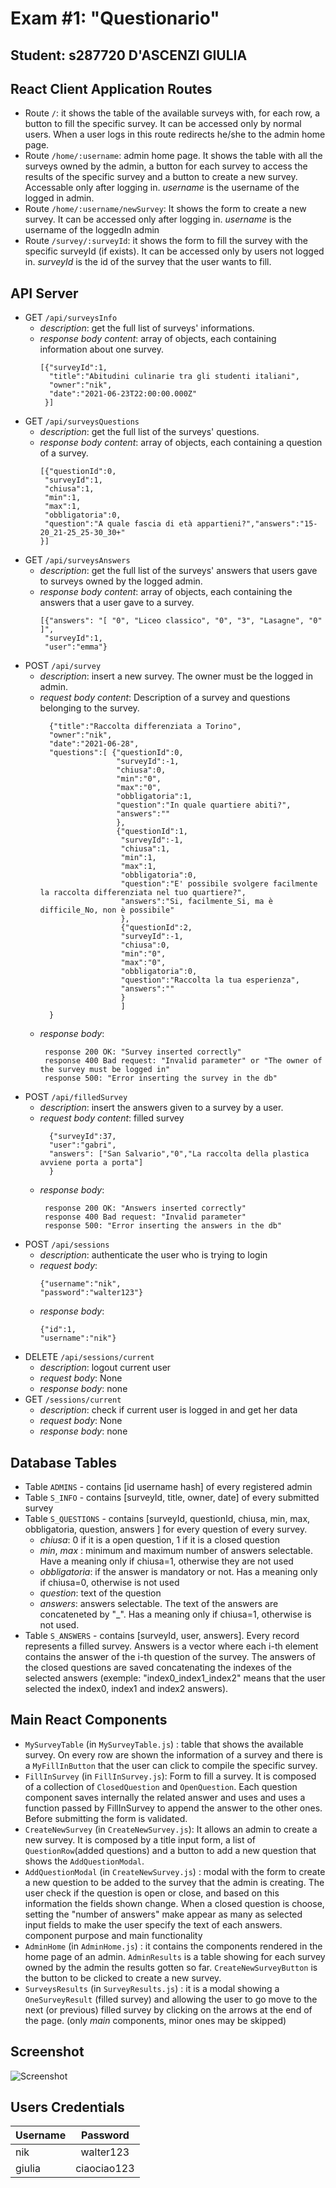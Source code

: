 # Exam #1: "Questionario"
## Student: s287720 D'ASCENZI GIULIA 


## React Client Application Routes

- Route `/`: it shows the table of the available surveys with, for each row, a button to fill the specific survey. It can be accessed only by normal users. When a user logs in this route redirects he/she to the admin home page.
- Route `/home/:username`: admin home page. It shows the table with all the surveys owned by the admin, a button for each survey to access the results of the specific survey and a button to create a new survey. Accessable only after logging in.
*username* is the username of the logged in admin.
- Route `/home/:username/newSurvey`: It shows the form to create a new survey. It can be accessed only after logging in.
*username* is the username of the loggedIn admin
- Route `/survey/:surveyId`: it shows the form to fill the survey with the specific surveyId (if exists). It can be accessed only by users not logged in.
*surveyId* is the id of the survey that the user wants to fill.

## API Server

- GET `/api/surveysInfo`
  - *description*: get the full list of surveys' informations.
  - *response body content*: array of objects, each containing information about one survey.
       ```
       [{"surveyId":1,
         "title":"Abitudini culinarie tra gli studenti italiani",
         "owner":"nik",
         "date":"2021-06-23T22:00:00.000Z"
        }]
       ```
- GET `/api/surveysQuestions`
  - *description*: get the full list of the surveys' questions.
  - *response body content*: array of objects, each containing a question of a survey.
       ```
       [{"questionId":0,
        "surveyId":1,
        "chiusa":1,
        "min":1,
        "max":1,
        "obbligatoria":0,
        "question":"A quale fascia di età appartieni?","answers":"15-20_21-25_25-30_30+"
       }]
       ```
- GET `/api/surveysAnswers`
  - *description*: get the full list of the surveys' answers that users gave to surveys owned by the logged admin.
  - *response body content*: array of objects, each containing the answers that a user gave to a survey. 
       ```
       [{"answers": "[ "0", "Liceo classico", "0", "3", "Lasagne", "0" ]",
        "surveyId":1,
        "user":"emma"}
       ```
- POST `/api/survey`
  - *description*: insert a new survey. The owner must be the logged in admin.
  - *request body content*: Description of a survey and questions belonging to the survey.
      ```
        {"title":"Raccolta differenziata a Torino",
        "owner":"nik",
        "date":"2021-06-28",
        "questions":[ {"questionId":0,
                       "surveyId":-1,
                       "chiusa":0,
                       "min":"0",
                       "max":"0",
                       "obbligatoria":1,
                       "question":"In quale quartiere abiti?",
                       "answers":""
                       },
                       {"questionId":1,
                        "surveyId":-1,
                        "chiusa":1,
                        "min":1,
                        "max":1,
                        "obbligatoria":0,
                        "question":"E' possibile svolgere facilmente la raccolta differenziata nel tuo quartiere?",
                        "answers":"Si, facilmente_Si, ma è difficile_No, non è possibile"
                        },
                        {"questionId":2,
                        "surveyId":-1,
                        "chiusa":0,
                        "min":"0",
                        "max":"0",
                        "obbligatoria":0,
                        "question":"Raccolta la tua esperienza",
                        "answers":""
                        }
                        ]
        }
    ```
  - *response body*: 
    ```
     response 200 OK: "Survey inserted correctly"
     response 400 Bad request: "Invalid parameter" or "The owner of the survey must be logged in"
     response 500: "Error inserting the survey in the db"
    ```
- POST `/api/filledSurvey`
  - *description*: insert the answers given to a survey by a user.
  - *request body content*: filled survey
      ```
        {"surveyId":37,
        "user":"gabri",
        "answers": ["San Salvario","0","La raccolta della plastica avviene porta a porta"]
        }
    ```
  - *response body*: 
    ```
     response 200 OK: "Answers inserted correctly"
     response 400 Bad request: "Invalid parameter"
     response 500: "Error inserting the answers in the db"
    ```
- POST `/api/sessions`
  - *description*:  authenticate the user who is trying to login
  - *request body*:
       ```
      {"username":"nik",
      "password":"walter123"}
      ```
  - *response body*: 
      ```
     {"id":1,
     "username":"nik"}
     ```
- DELETE `/api/sessions/current`
   - *description*: logout current user
   - *request body*: None
   - *response body*: none
- GET `/sessions/current`
   - *description*: check if current user is logged in and get her data
   - *request body*: None
   - *response body*: none 

## Database Tables

- Table `ADMINS` - contains [id username hash] of every registered admin
- Table `S_INFO` - contains [surveyId, title, owner, date] of every submitted survey
- Table `S_QUESTIONS` - contains [surveyId, questionId, chiusa, min, max, obbligatoria, question, answers ] for every question of every survey. 
  * *chiusa*: 0 if it is a open question, 1 if it is a closed question
  * *min*, *max* : minimum and maximum number of answers selectable. Have a meaning only if chiusa=1, otherwise they are not used
  * *obbligatoria*: if the answer is mandatory or not. Has a meaning only if chiusa=0, otherwise is not used
  * *question*: text of the question
  * *answers*: answers selectable. The text of the answers are concateneted by "_". Has a meaning only if chiusa=1, otherwise is not used.
- Table `S_ANSWERS` - contains [surveyId, user, answers]. Every record represents a filled survey. Answers is a vector where each i-th element contains the answer of the i-th question of the survey. The answers of the closed questions are saved concatenating the indexes of the selected answers (exemple:  "index0_index1_index2" means that the user selected the index0, index1 and index2 answers).

## Main React Components

- `MySurveyTable` (in `MySurveyTable.js`) : table that shows the available survey. 
On every row are shown the information of a survey and there is a `MyFillInButton` that the user can click to compile the specific survey.
- `FillInSurvey` (in `FillInSurvey.js`): Form to fill a survey. It is composed of a collection of `ClosedQuestion` and `OpenQuestion`. Each question component saves internally the related answer and uses and uses a function passed by FillInSurvey to append the answer to the other ones. Before submitting the form is validated.
- `CreateNewSurvey` (in `CreateNewSurvey.js`): It allows an admin to create a new survey. It is composed by a title input form, a list of `QuestionRow`(added questions) and a button to add a new question that shows the `AddQuestionModal`. 
- `AddQuestionModal` (in `CreateNewSurvey.js`) : modal with the form to create a new question to be added to the survey that the admin is creating. The user check if the question is open or close, and based on this information the fields shown change. When a closed question is choose, setting the "number of answers" make appear as many as selected input fields to make the user specify the text of each answers.
component purpose and main functionality
- `AdminHome` (in `AdminHome.js`) : it contains the components rendered in the home page of an admin. `AdminResults` is a table showing for each survey owned by the admin the results gotten so far. `CreateNewSurveyButton` is the button to be clicked to create a new survey.
- `SurveysResults` (in `SurveyResults.js`) : it is a modal showing a `OneSurveyResult` (filled survey) and allowing the user to go move to the next (or previous) filled survey by clicking on the arrows at the end of the page.
(only _main_ components, minor ones may be skipped)


## Screenshot

![Screenshot](./img/newSurveyScreenshot.png)

## Users Credentials

| Username     | Password    |
| :------------| :--------:  |
| nik          | walter123   |
| giulia       | ciaociao123 | 

